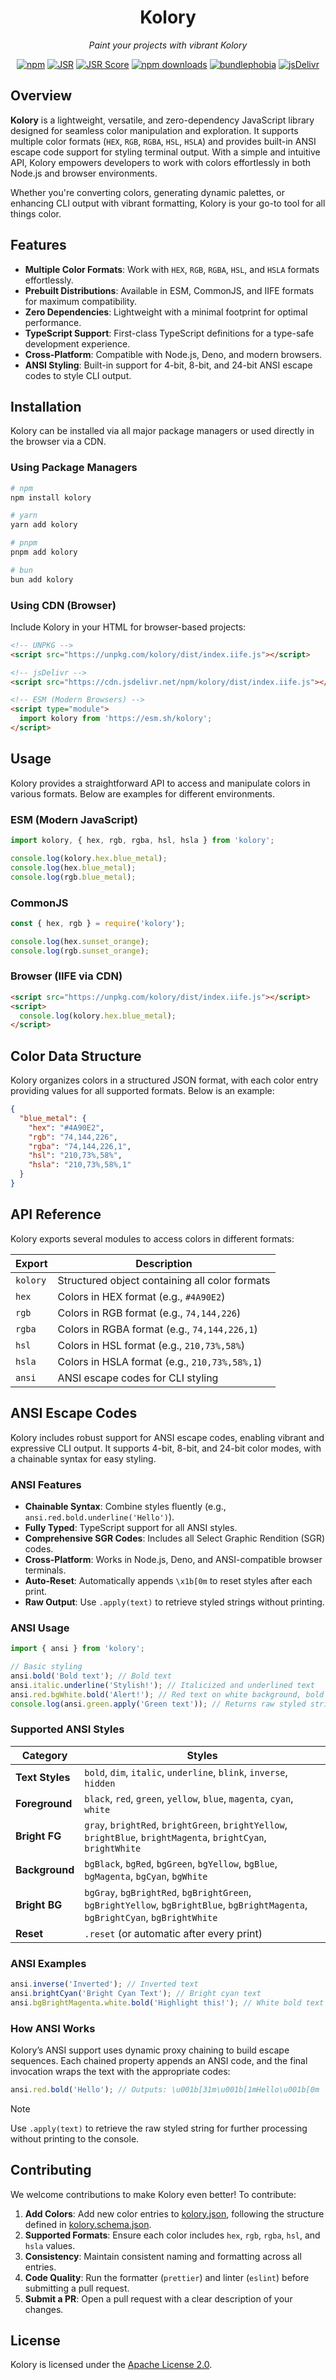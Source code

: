 <div align="center">

# Kolory

_Paint your projects with vibrant Kolory_

[![npm](https://img.shields.io/npm/v/kolory.svg)](https://www.npmjs.com/package/kolory)
[![JSR](https://jsr.io/badges/@tene/kolory)](https://jsr.io/@tene/kolory)
[![JSR Score](https://jsr.io/badges/@tene/kolory/score)](https://jsr.io/@tene/kolory)
[![npm downloads](https://img.shields.io/npm/dw/kolory)](https://www.npmjs.com/package/kolory)
[![bundlephobia](https://img.shields.io/bundlephobia/minzip/kolory)](https://github.com/teneplaysofficial/kolory)
[![jsDelivr](https://data.jsdelivr.com/v1/package/npm/kolory/badge?style=square)](https://github.com/teneplaysofficial/kolory)

</div>

## Overview

**Kolory** is a lightweight, versatile, and zero-dependency JavaScript library designed for seamless color manipulation and exploration. It supports multiple color formats (`HEX`, `RGB`, `RGBA`, `HSL`, `HSLA`) and provides built-in ANSI escape code support for styling terminal output. With a simple and intuitive API, Kolory empowers developers to work with colors effortlessly in both Node.js and browser environments.

Whether you're converting colors, generating dynamic palettes, or enhancing CLI output with vibrant formatting, Kolory is your go-to tool for all things color.

## Features

- **Multiple Color Formats**: Work with `HEX`, `RGB`, `RGBA`, `HSL`, and `HSLA` formats effortlessly.
- **Prebuilt Distributions**: Available in ESM, CommonJS, and IIFE formats for maximum compatibility.
- **Zero Dependencies**: Lightweight with a minimal footprint for optimal performance.
- **TypeScript Support**: First-class TypeScript definitions for a type-safe development experience.
- **Cross-Platform**: Compatible with Node.js, Deno, and modern browsers.
- **ANSI Styling**: Built-in support for 4-bit, 8-bit, and 24-bit ANSI escape codes to style CLI output.

## Installation

Kolory can be installed via all major package managers or used directly in the browser via a CDN.

### Using Package Managers

```bash
# npm
npm install kolory

# yarn
yarn add kolory

# pnpm
pnpm add kolory

# bun
bun add kolory
```

### Using CDN (Browser)

Include Kolory in your HTML for browser-based projects:

```html
<!-- UNPKG -->
<script src="https://unpkg.com/kolory/dist/index.iife.js"></script>

<!-- jsDelivr -->
<script src="https://cdn.jsdelivr.net/npm/kolory/dist/index.iife.js"></script>

<!-- ESM (Modern Browsers) -->
<script type="module">
  import kolory from 'https://esm.sh/kolory';
</script>
```

## Usage

Kolory provides a straightforward API to access and manipulate colors in various formats. Below are examples for different environments.

### ESM (Modern JavaScript)

```js
import kolory, { hex, rgb, rgba, hsl, hsla } from 'kolory';

console.log(kolory.hex.blue_metal);
console.log(hex.blue_metal);
console.log(rgb.blue_metal);
```

### CommonJS

```js
const { hex, rgb } = require('kolory');

console.log(hex.sunset_orange);
console.log(rgb.sunset_orange);
```

### Browser (IIFE via CDN)

```html
<script src="https://unpkg.com/kolory/dist/index.iife.js"></script>
<script>
  console.log(kolory.hex.blue_metal);
</script>
```

## Color Data Structure

Kolory organizes colors in a structured JSON format, with each color entry providing values for all supported formats. Below is an example:

```json
{
  "blue_metal": {
    "hex": "#4A90E2",
    "rgb": "74,144,226",
    "rgba": "74,144,226,1",
    "hsl": "210,73%,58%",
    "hsla": "210,73%,58%,1"
  }
}
```

## API Reference

Kolory exports several modules to access colors in different formats:

| Export   | Description                                    |
| -------- | ---------------------------------------------- |
| `kolory` | Structured object containing all color formats |
| `hex`    | Colors in HEX format (e.g., `#4A90E2`)         |
| `rgb`    | Colors in RGB format (e.g., `74,144,226`)      |
| `rgba`   | Colors in RGBA format (e.g., `74,144,226,1`)   |
| `hsl`    | Colors in HSL format (e.g., `210,73%,58%`)     |
| `hsla`   | Colors in HSLA format (e.g., `210,73%,58%,1`)  |
| `ansi`   | ANSI escape codes for CLI styling              |

## ANSI Escape Codes

Kolory includes robust support for ANSI escape codes, enabling vibrant and expressive CLI output. It supports 4-bit, 8-bit, and 24-bit color modes, with a chainable syntax for easy styling.

### ANSI Features

- **Chainable Syntax**: Combine styles fluently (e.g., `ansi.red.bold.underline('Hello')`).
- **Fully Typed**: TypeScript support for all ANSI styles.
- **Comprehensive SGR Codes**: Includes all Select Graphic Rendition (SGR) codes.
- **Cross-Platform**: Works in Node.js, Deno, and ANSI-compatible browser terminals.
- **Auto-Reset**: Automatically appends `\x1b[0m` to reset styles after each print.
- **Raw Output**: Use `.apply(text)` to retrieve styled strings without printing.

### ANSI Usage

```js
import { ansi } from 'kolory';

// Basic styling
ansi.bold('Bold text'); // Bold text
ansi.italic.underline('Stylish!'); // Italicized and underlined text
ansi.red.bgWhite.bold('Alert!'); // Red text on white background, bold
console.log(ansi.green.apply('Green text')); // Returns raw styled string
```

### Supported ANSI Styles

| Category        | Styles                                                                                                                         |
| --------------- | ------------------------------------------------------------------------------------------------------------------------------ |
| **Text Styles** | `bold`, `dim`, `italic`, `underline`, `blink`, `inverse`, `hidden`                                                             |
| **Foreground**  | `black`, `red`, `green`, `yellow`, `blue`, `magenta`, `cyan`, `white`                                                          |
| **Bright FG**   | `gray`, `brightRed`, `brightGreen`, `brightYellow`, `brightBlue`, `brightMagenta`, `brightCyan`, `brightWhite`                 |
| **Background**  | `bgBlack`, `bgRed`, `bgGreen`, `bgYellow`, `bgBlue`, `bgMagenta`, `bgCyan`, `bgWhite`                                          |
| **Bright BG**   | `bgGray`, `bgBrightRed`, `bgBrightGreen`, `bgBrightYellow`, `bgBrightBlue`, `bgBrightMagenta`, `bgBrightCyan`, `bgBrightWhite` |
| **Reset**       | `.reset` (or automatic after every print)                                                                                      |

### ANSI Examples

```js
ansi.inverse('Inverted'); // Inverted text
ansi.brightCyan('Bright Cyan Text'); // Bright cyan text
ansi.bgBrightMagenta.white.bold('Highlight this!'); // White bold text on bright magenta background
```

### How ANSI Works

Kolory’s ANSI support uses dynamic proxy chaining to build escape sequences. Each chained property appends an ANSI code, and the final invocation wraps the text with the appropriate codes:

```js
ansi.red.bold('Hello'); // Outputs: \u001b[31m\u001b[1mHello\u001b[0m
```

> [!NOTE]
> Use `.apply(text)` to retrieve the raw styled string for further processing without printing to the console.

## Contributing

We welcome contributions to make Kolory even better! To contribute:

1. **Add Colors**: Add new color entries to [kolory.json](./kolory.json), following the structure defined in [kolory.schema.json](./kolory.schema.json).
2. **Supported Formats**: Ensure each color includes `hex`, `rgb`, `rgba`, `hsl`, and `hsla` values.
3. **Consistency**: Maintain consistent naming and formatting across all entries.
4. **Code Quality**: Run the formatter (`prettier`) and linter (`eslint`) before submitting a pull request.
5. **Submit a PR**: Open a pull request with a clear description of your changes.

## License

Kolory is licensed under the [Apache License 2.0](./LICENSE).
